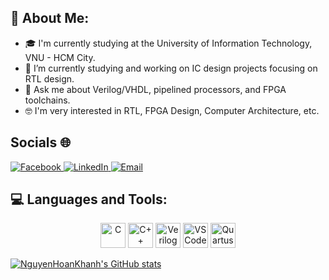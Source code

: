 ## 👋 About Me:

- 🎓 I'm currently studying at the University of Information Technology, VNU - HCM City.  
- 🔭 I’m currently studying and working on IC design projects focusing on RTL design.
- 💬 Ask me about Verilog/VHDL, pipelined processors, and FPGA toolchains.
- 🤓 I'm very interested in RTL, FPGA Design, Computer Architecture, etc.  

## Socials 🌐
<div align="left">
  <a href="https://www.facebook.com/khanh.nguyen.97491/">
    <img src="https://img.shields.io/badge/Facebook-1877F2?style=for-the-badge&logo=facebook&logoColor=white" alt="Facebook" />
  </a>
  <a href="https://www.linkedin.com/in/kh%C3%A1nh-nguy%E1%BB%85n-ho%C3%A0n-9b1b93369/">
    <img src="https://img.shields.io/badge/LinkedIn-0A66C2?style=for-the-badge&logo=linkedin&logoColor=white" alt="LinkedIn" />
  </a>
  <a href="mailto:nguyenhoankhanh@gmail.com">
    <img src="https://img.shields.io/badge/Email-D14836?style=for-the-badge&logo=gmail&logoColor=white" alt="Email" />
  </a>
</div>

## 💻 Languages and Tools:

<p align="center">
  <img src="https://cdn.jsdelivr.net/gh/devicons/devicon/icons/c/c-original.svg" width="40" height="40" alt="C" />
  <img src="https://cdn.jsdelivr.net/gh/devicons/devicon/icons/cplusplus/cplusplus-original.svg" width="40" height="40" alt="C++" />
  <img src="./assets/verilog-logo.png" width="40" height="40" alt="Verilog" />
  <img src="https://cdn.jsdelivr.net/gh/devicons/devicon/icons/vscode/vscode-original.svg" width="40" height="40" alt="VS Code" />
  <img src="https://upload.wikimedia.org/wikipedia/commons/e/e2/Intel_Quartus_Prime_logo.svg" width="40" height="40" alt="Quartus Prime" />
</p>

[![NguyenHoanKhanh's GitHub stats](https://github-readme-stats.vercel.app/api?username=NguyenHoanKhanh)](https://github.com/NguyenHoanKhanh/github-readme-stats)
